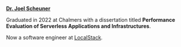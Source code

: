<b><a href="https://joelscheuner.com/#about">Dr. Joel Scheuner </a></b>

Graduated in 2022 at Chalmers with a dissertation titled <b>Performance Evaluation of Serverless Applications and Infrastructures</b>.

Now a software engineer at <a href="https://www.localstack.cloud">LocalStack</a>.
